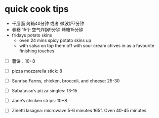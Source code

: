 # quick cook tips

- 千层面 烤箱40分钟 或者 微波炉7分钟
- 春卷 15个 空气炸锅9分钟 烤箱15分钟
- fridays potato skins 
  - oven 24 mins spicy potato skins up 
  - with salsa on top them off with sour cream chives in as a favourite finishing touches
- [ ] 薯饼：10+8
- [ ] pizza mozzarella stick: 8
- [ ] Sunrise Farms, chicken, broccoli, and cheese: 25-30
- [ ] Sabatasso’s pizza singles: 13-15
- [ ] Jane’s chicken strips: 10+8
- [ ] Zinetti lasagna: microwave 5-6 minutes 165f. Oven 40-45 minutes. 

